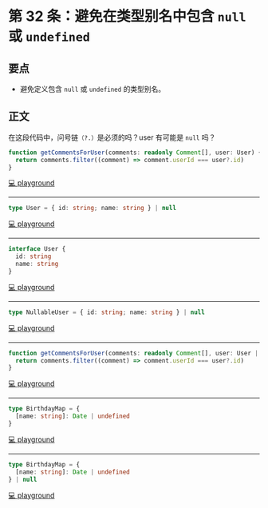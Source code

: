 # 第 32 条：避免在类型别名中包含 `null` 或 `undefined`

## 要点

- 避免定义包含 `null` 或 `undefined` 的类型别名。

## 正文

在这段代码中，问号链`（?.）`是必须的吗？user 有可能是 `null` 吗？

```ts
function getCommentsForUser(comments: readonly Comment[], user: User) {
  return comments.filter((comment) => comment.userId === user?.id)
}
```

[💻 playground](https://www.typescriptlang.org/play/?ts=5.4.5#code/JYOwLgpgTgZghgYwgAgMIHsC2mLmQb2QFcBnaASQBMAuZEsKUAcwG5kBfAKFElkRQCqZKAWTAadBszZcYREAjDB0IZEwhgM2XGBIAxdFCHQAFAiw5wJWlAhxKKgDYBPNBZ0BtALoAaYsNpjKABKAk5kZFswIihVc20rADoYYEdeM3c8AF4APmR4yzBE0gpKZCyK-2gAfkTxYJZOLiA)

---

```ts
type User = { id: string; name: string } | null
```

[💻 playground](https://www.typescriptlang.org/play/?ts=5.4.5#code/C4TwDgpgBAqgzhATlAvFA3lAlgEwFxRzCJYB2A5gNxSkCGAthAUSRdQL5QA+NArgDb9KAKCA)

---

```ts
interface User {
  id: string
  name: string
}
```

[💻 playground](https://www.typescriptlang.org/play/?ts=5.4.5#code/JYOwLgpgTgZghgYwgAgKoGdrIN4ChnLAAmAXMumFKAOYDc+yIcAthGRVSHbgL65A)

---

```ts
type NullableUser = { id: string; name: string } | null
```

[💻 playground](https://www.typescriptlang.org/play/?ts=5.4.5#code/C4TwDgpgBAcgrgGwQQwEYIgVQM4QE5QC8UA3lAJYAmAXFNsHuQHYDmA3FE8gLYS32NWHAL5QAPp0QI2AKCA)

---

```ts
function getCommentsForUser(comments: readonly Comment[], user: User | null) {
  return comments.filter((comment) => comment.userId === user?.id)
}
```

[💻 playground](https://www.typescriptlang.org/play/?ts=5.4.5#code/JYOwLgpgTgZghgYwgAgMIHsC2mLmQb2QFcBnaASQBMAuZEsKUAcwG5kBfAKFElkRQCqZKAWTAadBszZcYREAjDB0IZEwhgM2XGBIAxdFCHQAFAiw5wJWlAhxKKgDYBPNBZ0BtALoAaYsNpjEQAfZBAiR0cASgJOZGRbMCIoVXNtKwA6GGBHXjN3PABeAD5kNMswDNIKSmRC+v9oAH4M8SiWTi4gA)

---

```ts
type BirthdayMap = {
  [name: string]: Date | undefined
}
```

[💻 playground](https://www.typescriptlang.org/play/?ts=5.4.5#code/JYOwLgpgTgZghgYwgAgMIHsC2mLmQb2QFcBnaASQBMAuZEsKUAcwG5kBfAKFElkRQCqZKAWTAadBszZcwATwAOKAELAoYABaU4cgLJwFyALwFOyZAG0QcHLXqMQTALq0AInEjIAPsRCUIMKAQlCyc7KFAA)

---

```ts
type BirthdayMap = {
  [name: string]: Date | undefined
} | null
```

[💻 playground](https://www.typescriptlang.org/play/?ts=5.4.5#code/JYOwLgpgTgZghgYwgAgMIHsC2mLmQb2QFcBnaASQBMAuZEsKUAcwG5kBfAKFElkRQCqZKAWTAadBszZcwATwAOKAELAoYABaU4cgLJwFyALwFOyZAG0QcHLXqMQTALq0AInEjIAPsRCUIMKAQlCyc7N7IIEQANtGhQA)
